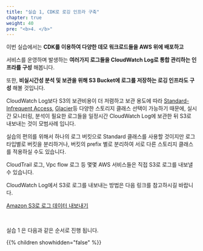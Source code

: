 ```yaml
---
title: "실습 1, CDK로 로깅 인프라 구축"
chapter: true
weight: 40
pre: "<b>4. </b>"
---
```


이번 실습에서는 **CDK를 이용하여 다양한 데모 워크로드들을 AWS 위에 배포하고** 

서비스를 운영하며 발생하는 **여러가지 로그들을 CloudWatch Log로 통합 관리하는 인프라를 구성** 해봅니다.

또한, **비실시간성 분석 및 보관을 위해 S3 Bucket에 로그를 저장하는 로깅 인프라도 구성** 해볼 것입니다.

CloudWatch Log보다 S3의 보관비용이 더 저렴하고 보관 용도에 따라 [Standard-Infrequent Access](https://docs.aws.amazon.com/AmazonS3/latest/dev/storage-class-intro.html#sc-infreq-data-access), [Glacier](https://docs.aws.amazon.com/AmazonS3/latest/dev/storage-class-intro.html#sc-glacier)등 다양한 스토리지 클래스 선택이 가능하기 때문에, 실시간 모니터링, 분석이 필요한 로그들을 일정시간 CloudWatch Log에 보관한 뒤 S3로 내보내는 것이 모범사례 입니다.

실습의 편의를 위해서 하나의 로그 버킷으로 Standard 클래스를 사용할 것이지만 로그 타입별로 버킷을 분리하거나, 버킷의 prefix 별로 분리하여 서로 다른 스토리지 클래스를 적용하실 수도 있습니다.

CloudTrail 로그, Vpc flow 로그 등 몇몇 AWS 서비스들은 직접 S3로 로그를 내보낼 수 있습니다.

CloudWatch Log에서 S3로 로그를 내보내는 방법은 다음 링크를 참고하시길 바랍니다.

[Amazon S3로 로그 데이터 내보내기](https://docs.aws.amazon.com/AmazonCloudWatch/latest/logs/S3Export.html)

&nbsp;

실습 1 은 다음과 같은 순서로 진행 됩니다.

{{% children showhidden="false" %}}

